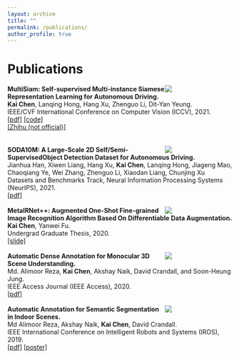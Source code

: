 ```yaml
---
layout: archive
title: ""
permalink: /publications/
author_profile: true
---
```


# Publications

<div class="MultiSiam">
	<div style="float:right;width:30%"><img src="https://kaichen1998.github.io/images/pub/MultiSiam.png"></div>
    <div class="float:left;width:70%">
    <b>MultiSiam: Self-supervised Multi-instance Siamese Representation Learning for Autonomous Driving.</b><br /> <b>Kai Chen</b>, Lanqing Hong, Hang Xu, Zhenguo Li, Dit-Yan Yeung.
    <br /> IEEE/CVF International Conference on Computer Vision (ICCV), 2021.
    <br /> <a href="https://arxiv.org/abs/2108.12178">[pdf]</a>
           <a href="https://github.com/KaiChen1998/MultiSiam">[code]</a>
    <br /> <a href="https://zhuanlan.zhihu.com/p/406649716">[Zhihu (not official)]</a>
	</div>
</div>
<br /><br /> 

<div class="SODA10M">
       <div style="float:right;width:30%"><img src="https://kaichen1998.github.io/images/pub/SODA10M.png"></div>
    <div class="float:left;width:70%">
    <b>SODA10M: A Large-Scale 2D Self/Semi-SupervisedObject Detection Dataset for Autonomous Driving.</b><br /> 
    Jianhua Han, Xiwen Liang, Hang Xu, <b>Kai Chen</b>, Lanqing Hong, Jiageng Mao, Chaoqiang Ye, Wei Zhang, Zhenguo Li, Xiaodan Liang, Chunjing Xu
    <br /> Datasets and Benchmarks Track, Neural Information Processing Systems (NeurIPS), 2021.
    <br /> <a href="https://arxiv.org/abs/2106.11118">[pdf]</a>
       </div>
</div>




<br />

<div class="MetaIRNet++">
	<div style="float:right;width:30%"><img src="https://kaichen1998.github.io/images/pub/MetaIRNet++.jpg"></div>
    <div class="float:left;width:70%">
    <b>MetaIRNet++: Augmented One-Shot Fine-grained Image Recognition Algorithm Based On Differentiable Data Augmentation.</b><br /> <b>Kai Chen</b>, Yanwei Fu.
    <br /> Undergrad Graduate Thesis, 2020.
    <br /> <a href="https://kaichen1998.github.io/files/MetaIRNet++/Slide.pdf">[slide]</a>
	</div>
</div>
<br /> 

<div class="Access2020">
	<div style="float:right;width:30%"><img src="https://kaichen1998.github.io/images/pub/Access2020.png"></div>
    <div class="float:left;width:70%">
    <b>Automatic Dense
Annotation for Monocular 3D Scene Understanding.</b>
	<br /> Md. Alimoor Reza, <b>Kai Chen</b>, Akshay Naik, David Crandall, and Soon-Heung Jung.
    <br /> IEEE Access Journal (IEEE Access), 2020.
	<br /> <a href="https://ieeexplore.ieee.org/stamp/stamp.jsp?arnumber=9052727">[pdf]</a>
	</div>
</div>



<br /> 

<div class="IROS2019">
	<div style="float:right;width:30%"><img src="https://kaichen1998.github.io/images/pub/IROS2019.png"></div>
    <div class="float:left;width:70%">
    <b>Automatic Annotation for Semantic Segmentation in Indoor Scenes.</b>
    <br /> Md Alimoor Reza, Akshay Naik, <b>Kai Chen</b>, David Crandall.
    <br /> IEEE International Conference on Intelligent Robots and Systems (IROS), 2019.
	<br /> <a href="https://www.semanticscholar.org/paper/Automatic-Annotation-for-Semantic-Segmentation-in-Reza-Naik/ec77d168c9fdb438ba18b1316f0fdd1486dd1415">[pdf]</a>
    <a href="https://kaichen1998.github.io/files/Auto_anno/poster_kaichen.pdf">[poster]</a>
	</div>
</div>
